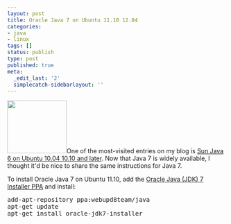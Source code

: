 ```yaml
---
layout: post
title: Oracle Java 7 on Ubuntu 11.10 12.04
categories:
- java
- linux
tags: []
status: publish
type: post
published: true
meta:
  _edit_last: '2'
  simplecatch-sidebarlayout: ''
---
```

<a href="https://launchpad.net/~webupd8team/+archive/java"><img class="alignright" src="http://photos.smugmug.com/photos/i-96qDSQx/0/O/i-96qDSQx.gif" alt="" width="137" height="122" /></a>One of the most-visited entries on my blog is <a title="Sun Java 6 on Ubuntu 10.04 10.10 and later" href="http://codeaweso.me/2010/07/sun-java-6-on-ubuntu-10-04-10-10-and-later/">Sun Java 6 on Ubuntu 10.04 10.10 and later</a>. Now that Java 7 is widely available, I thought it'd be nice to share the same instructions for Java 7.

To install Oracle Java 7 on Ubuntu 11.10, add the <a href="https://launchpad.net/~webupd8team/+archive/java">Oracle Java (JDK) 7 Installer PPA</a> and install:
<pre>add-apt-repository ppa:webupd8team/java
apt-get update
apt-get install oracle-jdk7-installer</pre>
